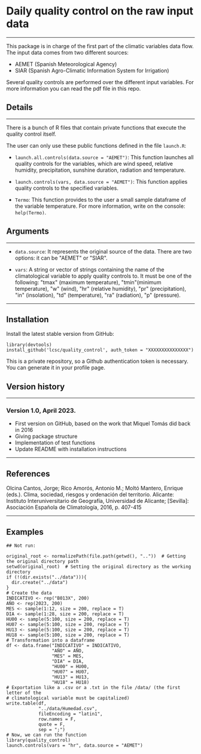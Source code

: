 # Daily quality control on the raw input data

---

This package is in charge of the first part of the climatic variables data flow. 
The input data comes from two different sources:

- AEMET (Spanish Meteorological Agency)
- SIAR (Spanish Agro-Climatic Information System for Irrigation)

Several quality controls are performed over the different input variables. For
more information you can read the pdf file in this repo.


## Details

---

There is a bunch of R files that contain private functions that execute the
quality control itself.

The user can only use these public functions defined in the file `launch.R`:

- `launch.all.controls(data.source = "AEMET")`: This function launches all 
quality controls for the variables, which are wind speed, relative humidity,
precipitation, sunshine duration, radiation and temperature.  

- `launch.controls(vars, data.source = "AEMET")`: This function applies quality 
controls to the specified variables.  

- `Termo`: This function provides to the user a small sample dataframe of the 
variable temperature. For more information, write on the console: `help(Termo)`.  

## Arguments

---

- `data.source`: It represents the original source of the data. There are two 
options: it can be "AEMET" or "SIAR".

- `vars`: A string or vector of strings containing the name of the climatological 
variable to apply quality controls to. It must be one of the following: "tmax" 
(maximum temperature), "tmin"(minimum temperature), "w" (wind), "hr" 
(relative humidity), "pr" (precipitation), "in" (insolation), "td" (temperature),
"ra" (radiation), "p" (pressure).

---
## Installation

Install the latest stable version from GitHub:

```{r}
library(devtools)  
install_github('lcsc/quality_control', auth_token = "XXXXXXXXXXXXXXX")
```
This is a private repository, so a Github authentication token is necessary. 
You can generate it in your profile page.

## Version history
---

### Version 1.0, April 2023. 

- First version on GitHub, based on the work that Miquel Tomás did back in 2016  
- Giving package structure  
- Implementation of test functions  
- Update README with installation instructions  

---

## References  

Olcina Cantos, Jorge; Rico Amorós, Antonio M.; Moltó Mantero, Enrique (eds.). 
Clima, sociedad, riesgos y ordenación del territorio. Alicante: Instituto 
Interuniversitario de Geografía, Universidad de Alicante; [Sevilla]: 
Asociación Española de Climatología, 2016, p. 407-415  

---

## Examples  

```{r}
## Not run:

original_root <- normalizePath(file.path(getwd(), ".."))  # Getting the original directory path
setwd(original_root)  # Setting the original directory as the working directory
if (!(dir.exists("../data"))){
  dir.create("../data")
}
# Create the data
INDICATIVO <- rep("B013X", 200)
AÑO <- rep(2023, 200)
MES <- sample(1:12, size = 200, replace = T)
DIA <- sample(1:28, size = 200, replace = T)
HU00 <- sample(5:100, size = 200, replace = T)
HU07 <- sample(5:100, size = 200, replace = T)
HU13 <- sample(5:100, size = 200, replace = T)
HU18 <- sample(5:100, size = 200, replace = T)
# Transformation into a dataframe
df <- data.frame("INDICATIVO" = INDICATIVO,
                 "AÑO" = AÑO,
                 "MES" = MES,
                 "DIA" = DIA,
                 "HU00" = HU00,
                 "HU07" = HU07,
                 "HU13" = HU13,
                 "HU18" = HU18)
# Exportation like a .csv or a .txt in the file /data/ (the first letter of the
# climatological variable must be capitalized)
write.table(df,
            "../data/Humedad.csv",
            fileEncoding = "latin1",
            row.names = F,
            quote = F,
            sep = ";")
# Now, we can run the function
library(quality_control)
launch.controls(vars = "hr", data.source = "AEMET")

```
